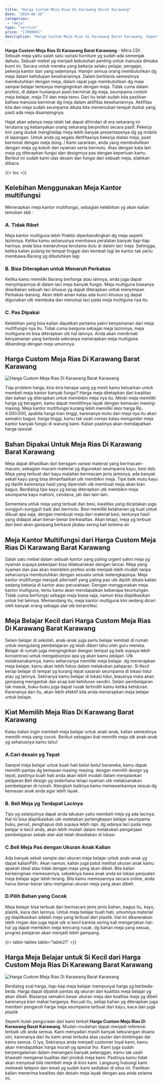 ```yaml
---
title: "Harga Custom Meja Rias Di Karawang Barat Karawang"
date: "2024-06-26"
categories:
 - "meja"
type: "service"
price: "[700000]"
description: "Harga Custom Meja Rias Di Karawang Barat Karawang. Seperti itulah penguraian dari kami terkait **Harga Custom Meja Rias Di Karawang Barat Karawang**. Mudah-m..."
---
```


**Harga Custom Meja Rias Di Karawang Barat Karawang** - Mitra CDI . Sebuah meja yaitu salah satu variasi furniture yg sudah ada semenjak dahulu. Sebuah mebel yg menjadi kebutuhan penting untuk manusia dimuka bumi ini. Secara untuk mereka yang bekerja selaku pelajar, pengajar, pekerja kantor dan yang sejenisnya. Hampir semua orang membutuhkan dg meja dalam kehidupan kesehariannya. Dalam berbisnis semestinya membutuhkan dengan meja, dalam rapat juga membutuhkan dg meja sampai belajar tentunya menginginkan dengan meja. Tidak cuma dalam profesi, di dalam hunianpun pasti berminat dg meja, seumpama contoh meja belajar, meja TV dan meja tamu. Dari itu telah sudah kita pastikan bahwa manusia berminat dg meja dalam aktifitas kesehariannya. Aktifitas kita dan meja sudah seumpama dikala kita menemukan tempat duduk yang pasti ada meja disampingnya.

Hajat akan adanya meja telah tak dapat dihindari di era sekarang ini terutama yg kebanyakan orang sekarang berprofesi secara pasif. Pekerja kini yang duduk menghadap meja lebih banyak presentasenya dg yg mobile di lapangan. Untuk anda yg segala Aktifitasnya bekerja diatas meja, pasti berminat dengan meja dong..! Kami sarankan, anda yang membutuhkan dengan meja yg kokoh dan nyaman serta bermutu. Atau dengan kata lain meja yg diterapkan fungsi dan designnya pas dengan keperluan kamu. Berikut ini sudah kami ulas desain dan fungsi dari sebuah meja, silahkan dibaca.

{{< toc >}}

## Kelebihan Menggunakan Meja Kantor multifungsi

Menerapkan meja kantor multifungsi, sebagian kelebihan yg akan kalian temukan sbb :

### A. Tidak Ribet

Meja kantor multiguna lebih Praktis diperbandingkan dg meja seperti lazimnya. Ketika kamu seharusnya membawa peralatan banyak tiap-tiap harinya, anda bisa menaruhnya terutama dulu di dalam laci meja. Sehingga, ketika kalian pulang ke tempat tinggal dan kembali lagi ke kantor tak perlu membawa Barang yg dibutuhkan lagi.

### B. Bisa Diterapkan untuk Menaruh Perkakas

Ketika kamu memiliki Barang berharga atau lainnya, anda juga dapat menyimpannya di dalam laci meja banyak fungsi. Meja multiguna biasanya disediakan sebuah laci khusus yg dapat diterapkan untuk menyimpan Perkakas-barang. Akan lebih aman kalau ada kunci khusus yg dapat digunakan utk membuka dan menutup laci pada meja multiguna nya itu.

### C. Pas Dipakai

Kelebihan yang bisa kalian dapatkan pertama yakni kenyamanan dari meja multifungsi nya itu. Tidak cuma berguna sebagai meja lazimnya, meja multiguna ini bisa diterapkan utk hal lainnya. Anda akan menikmati kenyamanan yang berbeda sekiranya menerapkan meja multiguna dibandingi dengan meja umumnya.

## Harga Custom Meja Rias Di Karawang Barat Karawang

![Harga Custom Meja Rias Di Karawang Barat Karawang](/images/meja/meja-dewasa-026.jpg)

Tiap problem harga, kira-kira berapa uang yg mesti kamu keluarkan untuk membeli meja kantor banyak fungsi? Harga meja ditetapkan dari kwalitas dan bahan yg diterapkan untuk membikin meja nya itu. Meski meja memiliki harga yg beragam, kamu dapat memilihnya layak dengan kemauan masing-masing. Meja kantor multifungsi kurang lebih memiliki skor harga Rp. 4.000.000, apabila harga kian tinggi, karenanya mutu dari meja nya itu akan semakin bagus. harga tinggi, kamu tak usah cemas kalau mengorder meja kantor banyak fungsi di warung kami. Kalian pastinya akan mendapatkan harga spesial.

## Bahan Dipakai Untuk Meja Rias Di Karawang Barat Karawang

Meja dapat dihasilkan dari beragam variasi material yang bermacam-macam, sebagian macam material yg digunakan seumpama kayu, besi dsb. Meja yang terbuat dari kayu malahan bermacam jenis jenisnya, ada banyak sekali kayu yang bisa dimanfaatkan utk membikin meja. Tipe baik mutu kayu yg dipilih karenanya hasil yang diperoleh utk membuat meja akan kian bagus. Berdialog tipe kayu yg kerap diterapkan utk membikin meja seumpama kayu mahoni, cendana, jati dan lain-lain.

Sementara untuk meja yang terbuat dari besi, kwalitas yang diciptakan juga sungguh-sungguh baik dan bermutu. Besi memiliki ketahanan yg kuat untuk dibuat apa saja, dengan membuat meja dari material besi, tentunya hasil yang didapat akan benar-benar berkwalitas. Akan tetapi, meja yg terbuat dari besi akan gampang berkarat jikalau sering kali terkena air.

## Meja Kantor Multifungsi dari Harga Custom Meja Rias Di Karawang Barat Karawang

Salah satu mebel dalam sebuah kantor yang paling urgent yakni meja yg nyaman supaya pekerjaan bisa dilaksanakan dengan lancar. Meja yang nyaman dan pas akan membikin profesi anda menjadi lebih mudah tanpa seharusnya membutuhkan dengan sesuatu untuk melengkapinya. Meja kantor multifungsi menjadi alternatif yang paling pas utk dipilih dikala kalian sedang bekerja di kantor atau perusahaan. Dengan menggunakan meja kantor multiguna, tentu kamu akan mendapatkan beberapa keuntungan. Tidak cuma berfungsi sebagai meja biasa saja, namun bisa diaplikasikan untuk hal lainnya. Memandang itu, meja kantor multiguna kini sedang dicari oleh banyak orang sebagai alat utk berprofesi.

## Meja Belajar Kecil dari Harga Custom Meja Rias Di Karawang Barat Karawang

Selain belajar di sekolah, anak-anak juga perlu belajar kembali di rumah untuk mengulang pembelajaran yg telah diberi tahu oleh guru mereka. Belajar di rumah juga menginginkan dengan tempat yg baik supaya lebih konsentrasi untuk mengabsorpsi apa yg akan kamu pelajari. Utk melaksanakannya, kamu seharusnya memiliki meja belajar. dg menerapkan meja belajar, kamu akan lebih fokus dalam melakukan pelajaran. Si Kecil kerap belajar di tempat yg kurang tepat sasaran seumpama di lokasi tidur atau yg lainnya. Sekiranya kamu belajar di lokasi tidur, biasanya mata akan gampang mengantuk dan acap kali ketiduran sendiri. Selain pembelajaran tak masuk, buku-buku juga dapat rusak tertindih kamu ketika ketiduran. Karenanya dari itu, akan lebih efektif bila anda menerapkan meja belajar untuk belajar.

## Kiat Memilih Meja Rias Di Karawang Barat Karawang

Kalau kalian ingin membeli meja belajar untuk anak-anak, kalian semestinya memilih meja yang cocok. Berikut sebagian kiat memilih meja utk anak-anak yg seharusnya kamu tahu!

### A.Cari desain yg Tepat

Sampel meja belajar untuk buah hati betul-betul beraneka, kamu dapat memilih pantas dg kemauan masing-masing. dengan memilih design yg tepat, pastinya buah hati anda akan lebih mudah dalam menjalankan pelajaran.Beli design yg sederhana tetapi nyaman utk melaksanakan pembelajaran di rumah. Alangkah baiknya kamu memesankannya sesuai dg kemauan anak anda agar lebih layak.

### B. Beli Meja yg Terdapat Lacinya

Tips yg selanjutnya dapat anda lakukan yaitu membeli meja yg ada lacinya. Hal ini bisa diaplikasikan utk meletakan perlengkapan belajar seumpama buku, pensil, penghapus dsb supaya lebih rapi. dg adanya laci pada meja belajar si kecil anda, akan lebih mudah dalam melakukan pengerjaan pembelajaran sebab alat-alat telah disediakan di lokasi.

### C.Beli Meja Pas dengan Ukuran Anak Kalian

Ada banyak sekali sample dan ukuran meja belajar untuk anak-anak yg dapat kalianPilih. Akan namun, kalian juga patut melihat ukuran anak kamu apakah ideal atau tidak dengan meja yang akan dibeli. Bila kalian berkeinginan memesannya, sebaiknya bawa anak anda ke lokasi penjualan meja belajar agar lebih terang. Bila kamu memesannya secara online, anda harus benar-benar tahu mengenai ukuran meja yang akan dibeli.

### D.Pilih Bahan yang Cocok

Meja belajar bisa terbuat dari bermacam jenis jenis bahan, bagus itu, kayu, plastik, kaca dan lainnya. Untuk meja belajar buah hati, umumnya material yg diaplikasikan adalah meja yang terbuat dari plastik. Hal ini dikarenakan lebih ringan dan juga tepat utk si kecil karena sering kali mengerjakan hal-hal yg dapat membikin meja kencang rusak. dg bahan meja yang sesuai, progres pelajaran akan menjadi lebih gampang.

{{< table-tables table="table21" >}}

## Harga Meja Belajar untuk Si Kecil dari Harga Custom Meja Rias Di Karawang Barat Karawang

![Harga Custom Meja Rias Di Karawang Barat Karawang](/images/meja/meja-anak-010.jpg)

Berdialog soal harga, tiap-tiap meja belajar mempunyai harga yg berbeda-beda. Harga dapat dipatok pantas dg ukuran dan kualitas meja belajar yg akan dibeli. Biasanya semakin besar ukuran meja dan kualitas meja yg dibeli karenanya kian mahal harganya. Kecuali itu, setiap bahan yg diterapkan juga memberi pengaruh harga meja seumpama terbuat dari kayu, kaca dan juga plastik

Seperti itulah penguraian dari kami terkait **Harga Custom Meja Rias Di Karawang Barat Karawang**. Mudah-mudahan dapat menjadi referensi terbaik utk anda semua. Kami menyadari masih banyak kekurangan disana sini, karenanya dari itu kami amat terbuka atas usulan dan bimbingan dai kamu semua. O iya, Sekiranya anda menjadi customer loyal kami, kamu akan mendapatkan harga murah yg spesial lho. Kami juga sudah berpengalaman dalam menangani banyak pelanggan, kamu tak usah khawatir mengenai kualitas dari produk meja kami. Pastinya kamu tidak akan menyesal bila membeli meja di kios kami. Langsung hubungi kami melewati telepon dan email yg sudah kami sediakan di situs ini. Pastikan kalian menerima kwalitas dan desain meja layak dengan asa anda selama ini.
